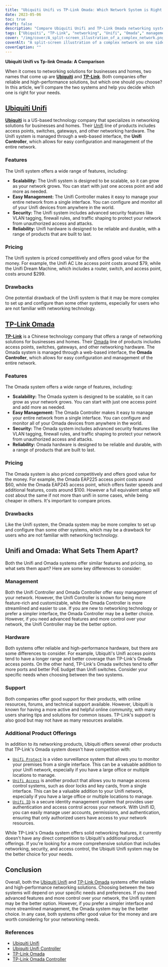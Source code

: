 ```yaml
---
title: "Ubiquiti Unifi vs TP-Link Omada: Which Network System is Right for You?"
date: 2023-05-06
toc: true
draft: false
description: "Compare Ubiquiti Unifi and TP-Link Omada networking systems to choose the right one for your needs."
tags: ["Ubiquiti", "TP-Link", "networking", "Unifi", "Omada"," management", "hardware", "support", "regulations", "features", "control", "interface", "value", "reliability", "performance"]
cover: "/img/cover/A_split-screen_illustration_of_a_complex_network.png"
coverAlt: "A split-screen illustration of a complex network on one side, with an easy-to-use interface on the other"
coverCaption: ""
---
```

**Ubiquiti Unifi vs Tp-link Omada: A Comparison**

When it comes to networking solutions for businesses and homes, two names that come up are [**Ubiquiti**](https://www.ui.com/) and [**TP-Link**](https://www.tp-link.com/us/omada-sdn/). Both companies offer reliable and high-performance solutions, but which one should you choose? In this article, we'll compare the two systems and help you decide which one is right for your needs.

## [Ubiquiti Unifi](https://www.ui.com/)

[**Ubiquiti**](https://www.ui.com/) is a US-based technology company that specializes in networking solutions for businesses and homes. Their [Unifi](https://amzn.to/42JBzuH) line of products includes access points, switches, gateways, and other networking hardware. The Unifi system is managed through a web-based interface, the **Unifi Controller**, which allows for easy configuration and management of the entire network.

### Features

The Unifi system offers a wide range of features, including:

- **Scalability:** The Unifi system is designed to be scalable, so it can grow as your network grows. You can start with just one access point and add more as needed.
- **Easy Management:** The Unifi Controller makes it easy to manage your entire network from a single interface. You can configure and monitor all of your Unifi devices from anywhere in the world.
- **Security:** The Unifi system includes advanced security features like VLAN tagging, firewall rules, and traffic shaping to protect your network from unauthorized access and attacks.
- **Reliability:** Unifi hardware is designed to be reliable and durable, with a range of products that are built to last.

### Pricing

The Unifi system is priced competitively and offers good value for the money. For example, the Unifi AC Lite access point costs around $79, while the Unifi Dream Machine, which includes a router, switch, and access point, costs around $299.

### Drawbacks

One potential drawback of the Unifi system is that it may be more complex to set up and configure than some other systems, especially for users who are not familiar with networking technology.

## [TP-Link Omada](https://www.tp-link.com/us/omada-sdn/)

[**TP-Link**](https://www.tp-link.com/us/omada-sdn/) is a Chinese technology company that offers a range of networking solutions for businesses and homes. Their [Omada](https://amzn.to/3p5vqKt) line of products includes access points, switches, gateways, and other networking hardware. The Omada system is managed through a web-based interface, the **Omada Controller**, which allows for easy configuration and management of the entire network.

### Features

The Omada system offers a wide range of features, including:

- **Scalability:** The Omada system is designed to be scalable, so it can grow as your network grows. You can start with just one access point and add more as needed.
- **Easy Management:** The Omada Controller makes it easy to manage your entire network from a single interface. You can configure and monitor all of your Omada devices from anywhere in the world.
- **Security:** The Omada system includes advanced security features like VLAN tagging, firewall rules, and traffic shaping to protect your network from unauthorized access and attacks.
- **Reliability:** Omada hardware is designed to be reliable and durable, with a range of products that are built to last.

### Pricing

The Omada system is also priced competitively and offers good value for the money. For example, the Omada EAP225 access point costs around $60, while the Omada EAP245 access point, which offers faster speeds and additional features, costs around $100. However a full equivalent setup will cost about the same if not more than unifi in some cases, while being cheaper in others. It's important to compare prices. 

### Drawbacks

Like the Unifi system, the Omada system may be more complex to set up and configure than some other systems, which may be a drawback for users who are not familiar with networking technology.

## Unifi and Omada: What Sets Them Apart?

Both the Unifi and Omada systems offer similar features and pricing, so what sets them apart? Here are some key differences to consider:

### Management
Both the Unifi Controller and Omada Controller offer easy management of your network. However, the Unifi Controller is known for being more feature-rich and customizable, while the Omada Controller is more streamlined and easier to use. If you are new to networking technology or prefer a simpler interface, the Omada Controller may be a better choice. However, if you need advanced features and more control over your network, the Unifi Controller may be the better option.

### Hardware
Both systems offer reliable and high-performance hardware, but there are some differences to consider. For example, Ubiquiti's Unifi access points tend to have a longer range and better coverage than TP-Link's Omada access points. On the other hand, TP-Link's Omada switches tend to offer more ports and better PoE budget than Unifi switches. Consider your specific needs when choosing between the two systems.

### Support
Both companies offer good support for their products, with online resources, forums, and technical support available. However, Ubiquiti is known for having a more active and helpful online community, with many users sharing tips and solutions for common issues. TP-Link's support is also good but may not have as many resources available.

### Additional Product Offerings
In addition to its networking products, Ubiquiti offers several other products that TP-Link's Omada system doesn't have competition with:

- [`Unifi Protect`](https://store.ui.com/collections/unifi-protect) is a video surveillance system that allows you to monitor your premises from a single interface. This can be a valuable addition to your Unifi network, especially if you have a large office or multiple locations to manage.
- [`Unifi Access`](https://store.ui.com/products/unifi-access-hub) is another product that allows you to manage access control systems, such as door locks and key cards, from a single interface. This can be a valuable addition to your Unifi network, especially if you have a large office or multiple locations to manage.
- [`Unifi ID`](https://ui.com/uid) is a secure identity management system that provides user authentication and access control across your network. With Unifi ID, you can easily manage user accounts, permissions, and authentication, ensuring that only authorized users have access to your network resources.

While TP-Link's Omada system offers solid networking features, it currently doesn't have any direct competition to Ubiquiti's additional product offerings. If you're looking for a more comprehensive solution that includes networking, security, and access control, the Ubiquiti Unifi system may be the better choice for your needs.

## Conclusion
Overall, both the [Ubiquiti Unifi](https://www.ui.com/) and [TP-Link Omada](https://www.tp-link.com/us/omada-sdn/) systems offer reliable and high-performance networking solutions. Choosing between the two systems will depend on your specific needs and preferences. If you need advanced features and more control over your network, the Unifi system may be the better option. However, if you prefer a simpler interface and more streamlined management, the Omada system may be the better choice. In any case, both systems offer good value for the money and are worth considering for your networking needs.

### References
- [Ubiquiti Unifi](https://www.ui.com/products/#default)
- [Ubiquiti Unifi Controller](https://www.ui.com/software/)
- [TP-Link Omada](https://www.tp-link.com/us/omada-sdn/)
- [TP-Link Omada Controller](https://www.tp-link.com/us/business-networking/omada-sdn-controller/omada-software-controller/)